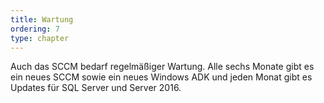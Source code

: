 ```yaml
---
title: Wartung
ordering: 7
type: chapter
---
```


Auch das SCCM bedarf regelmäßiger Wartung. Alle sechs Monate gibt es ein neues SCCM sowie ein neues Windows ADK und jeden Monat gibt es Updates für SQL Server und Server 2016.

<!--more-->